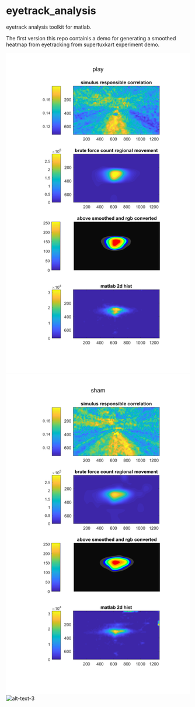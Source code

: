 # eyetrack_analysis
eyetrack analysis toolkit for matlab.

The first version this repo containis a demo for generating a smoothed heatmap from eyetracking from supertuxkart experiment demo.

![alt-text-1](output/demo_figure_play.png "title-1") ![alt-text-2](output/demo_figure_sham.png "title-2") ![alt-text-3](output/output/demo_figure_watch.png "title-3")

